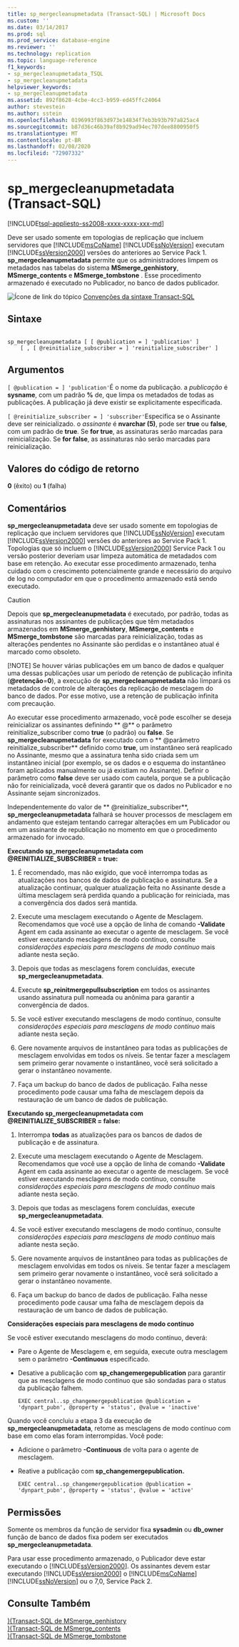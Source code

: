 ```yaml
---
title: sp_mergecleanupmetadata (Transact-SQL) | Microsoft Docs
ms.custom: ''
ms.date: 03/14/2017
ms.prod: sql
ms.prod_service: database-engine
ms.reviewer: ''
ms.technology: replication
ms.topic: language-reference
f1_keywords:
- sp_mergecleanupmetadata_TSQL
- sp_mergecleanupmetadata
helpviewer_keywords:
- sp_mergecleanupmetadata
ms.assetid: 892f8628-4cbe-4cc3-b959-ed45ffc24064
author: stevestein
ms.author: sstein
ms.openlocfilehash: 0196993f863d973e14834f7eb3b93b797a825ac4
ms.sourcegitcommit: b87d36c46b39af8b929ad94ec707dee8800950f5
ms.translationtype: MT
ms.contentlocale: pt-BR
ms.lasthandoff: 02/08/2020
ms.locfileid: "72907332"
---
```

# <a name="sp_mergecleanupmetadata-transact-sql"></a>sp_mergecleanupmetadata (Transact-SQL)
[!INCLUDE[tsql-appliesto-ss2008-xxxx-xxxx-xxx-md](../../includes/tsql-appliesto-ss2008-xxxx-xxxx-xxx-md.md)]

  Deve ser usado somente em topologias de replicação que incluem servidores que [!INCLUDE[msCoName](../../includes/msconame-md.md)] [!INCLUDE[ssNoVersion](../../includes/ssnoversion-md.md)] executam [!INCLUDE[ssVersion2000](../../includes/ssversion2000-md.md)] versões do anteriores ao Service Pack 1. **sp_mergecleanupmetadata** permite que os administradores limpem os metadados nas tabelas do sistema **MSmerge_genhistory**, **MSmerge_contents** e **MSmerge_tombstone** . Esse procedimento armazenado é executado no Publicador, no banco de dados publicador.  
  
 ![Ícone de link do tópico](../../database-engine/configure-windows/media/topic-link.gif "Ícone de link do tópico") [Convenções da sintaxe Transact-SQL](../../t-sql/language-elements/transact-sql-syntax-conventions-transact-sql.md)  
  
## <a name="syntax"></a>Sintaxe  
  
```  
  
sp_mergecleanupmetadata [ [ @publication = ] 'publication' ]  
    [ , [ @reinitialize_subscriber = ] 'reinitialize_subscriber' ]  
```  
  
## <a name="arguments"></a>Argumentos  
`[ @publication = ] 'publication'`É o nome da publicação. a *publicação* é **sysname**, com um padrão **%** de, que limpa os metadados de todas as publicações. A publicação já deve existir se explicitamente especificada.  
  
`[ @reinitialize_subscriber = ] 'subscriber'`Especifica se o Assinante deve ser reinicializado. o *assinante* é **nvarchar (5)**, pode ser **true** ou **false**, com um padrão de **true**. Se **for true**, as assinaturas serão marcadas para reinicialização. Se **for false**, as assinaturas não serão marcadas para reinicialização.  
  
## <a name="return-code-values"></a>Valores do código de retorno  
 **0** (êxito) ou **1** (falha)  
  
## <a name="remarks"></a>Comentários  
 **sp_mergecleanupmetadata** deve ser usado somente em topologias de replicação que incluem servidores que [!INCLUDE[ssNoVersion](../../includes/ssnoversion-md.md)] executam [!INCLUDE[ssVersion2000](../../includes/ssversion2000-md.md)] versões do anteriores ao Service Pack 1. Topologias que só incluem o [!INCLUDE[ssVersion2000](../../includes/ssversion2000-md.md)] Service Pack 1 ou versão posterior deveriam usar limpeza automática de metadados com base em retenção. Ao executar esse procedimento armazenado, tenha cuidado com o crescimento potencialmente grande e necessário do arquivo de log no computador em que o procedimento armazenado está sendo executado.  
  
> [!CAUTION]
>  Depois que **sp_mergecleanupmetadata** é executado, por padrão, todas as assinaturas nos assinantes de publicações que têm metadados armazenados em **MSmerge_genhistory**, **MSmerge_contents** e **MSmerge_tombstone** são marcadas para reinicialização, todas as alterações pendentes no Assinante são perdidas e o instantâneo atual é marcado como obsoleto.  
> 
> [!NOTE]
>  Se houver várias publicações em um banco de dados e qualquer uma dessas publicações usar um período de retenção de publicação infinita (**\@retenção**=**0**), a execução de **sp_mergecleanupmetadata** não limpará os metadados de controle de alterações da replicação de mesclagem do banco de dados. Por esse motivo, use a retenção de publicação infinita com precaução.  
  
 Ao executar esse procedimento armazenado, você pode escolher se deseja reinicializar os assinantes definindo ** \@** o parâmetro reinitialize_subscriber como **true** (o padrão) ou **false**. Se **sp_mergecleanupmetadata** for executado com o ** \@parâmetro reinitialize_subscriber** definido como **true**, um instantâneo será reaplicado no Assinante, mesmo que a assinatura tenha sido criada sem um instantâneo inicial (por exemplo, se os dados e o esquema do instantâneo foram aplicados manualmente ou já existiam no Assinante). Definir o parâmetro como **false** deve ser usado com cautela, porque se a publicação não for reinicializada, você deverá garantir que os dados no Publicador e no Assinante sejam sincronizados.  
  
 Independentemente do valor de ** \@reinitialize_subscriber**, **sp_mergecleanupmetadata** falhará se houver processos de mesclagem em andamento que estejam tentando carregar alterações em um Publicador ou em um assinante de republicação no momento em que o procedimento armazenado for invocado.  
  
 **Executando sp_mergecleanupmetadata com \@REINITIALIZE_SUBSCRIBER = true:**  
  
1.  É recomendado, mas não exigido, que você interrompa todas as atualizações nos bancos de dados de publicação e assinatura. Se a atualização continuar, qualquer atualização feita no Assinante desde a última mesclagem será perdida quando a publicação for reiniciada, mas a convergência dos dados será mantida.  
  
2.  Execute uma mesclagem executando o Agente de Mesclagem. Recomendamos que você use a opção de linha de comando **-Validate** Agent em cada assinante ao executar o agente de mesclagem. Se você estiver executando mesclagens de modo contínuo, consulte *considerações especiais para mesclagens de modo contínuo* mais adiante nesta seção.  
  
3.  Depois que todas as mesclagens forem concluídas, execute **sp_mergecleanupmetadata**.  
  
4.  Execute **sp_reinitmergepullsubscription** em todos os assinantes usando assinatura pull nomeada ou anônima para garantir a convergência de dados.  
  
5.  Se você estiver executando mesclagens de modo contínuo, consulte *considerações especiais para mesclagens de modo contínuo* mais adiante nesta seção.  
  
6.  Gere novamente arquivos de instantâneo para todas as publicações de mesclagem envolvidas em todos os níveis. Se tentar fazer a mesclagem sem primeiro gerar novamente o instantâneo, você será solicitado a gerar o instantâneo novamente.  
  
7.  Faça um backup do banco de dados de publicação. Falha nesse procedimento pode causar uma falha de mesclagem depois da restauração de um banco de dados de publicação.  
  
 **Executando sp_mergecleanupmetadata com \@REINITIALIZE_SUBSCRIBER = false:**  
  
1.  Interrompa **todas** as atualizações para os bancos de dados de publicação e de assinatura.  
  
2.  Execute uma mesclagem executando o Agente de Mesclagem. Recomendamos que você use a opção de linha de comando **-Validate** Agent em cada assinante ao executar o agente de mesclagem. Se você estiver executando mesclagens de modo contínuo, consulte *considerações especiais para mesclagens de modo contínuo* mais adiante nesta seção.  
  
3.  Depois que todas as mesclagens forem concluídas, execute **sp_mergecleanupmetadata**.  
  
4.  Se você estiver executando mesclagens de modo contínuo, consulte *considerações especiais para mesclagens de modo contínuo* mais adiante nesta seção.  
  
5.  Gere novamente arquivos de instantâneo para todas as publicações de mesclagem envolvidas em todos os níveis. Se tentar fazer a mesclagem sem primeiro gerar novamente o instantâneo, você será solicitado a gerar o instantâneo novamente.  
  
6.  Faça um backup do banco de dados de publicação. Falha nesse procedimento pode causar uma falha de mesclagem depois da restauração de um banco de dados de publicação.  

 **Considerações especiais para mesclagens de modo contínuo**  
  
 Se você estiver executando mesclagens do modo contínuo, deverá:  
  
-   Pare o Agente de Mesclagem e, em seguida, execute outra mesclagem sem o parâmetro **-Continuous** especificado.  
  
-   Desative a publicação com **sp_changemergepublication** para garantir que as mesclagens de modo contínuo que são sondadas para o status da publicação falhem.  
  
    ```  
    EXEC central..sp_changemergepublication @publication = 'dynpart_pubn', @property = 'status', @value = 'inactive'  
    ```  
  
 Quando você concluiu a etapa 3 da execução de **sp_mergecleanupmetadata**, retome as mesclagens de modo contínuo com base em como elas foram interrompidas. Você pode:  
  
-   Adicione o parâmetro **-Continuous** de volta para o agente de mesclagem.  
  
-   Reative a publicação com **sp_changemergepublication.**  
  
    ```  
    EXEC central..sp_changemergepublication @publication = 'dynpart_pubn', @property = 'status', @value = 'active'  
    ```  
  
## <a name="permissions"></a>Permissões  
 Somente os membros da função de servidor fixa **sysadmin** ou **db_owner** função de banco de dados fixa podem ser executados **sp_mergecleanupmetadata**.  
  
 Para usar esse procedimento armazenado, o Publicador deve estar executando o [!INCLUDE[ssVersion2000](../../includes/ssversion2000-md.md)]. Os assinantes devem estar executando [!INCLUDE[ssVersion2000](../../includes/ssversion2000-md.md)] o [!INCLUDE[msCoName](../../includes/msconame-md.md)] [!INCLUDE[ssNoVersion](../../includes/ssnoversion-md.md)] ou o 7,0, Service Pack 2.  
  
## <a name="see-also"></a>Consulte Também  
 [&#41;&#40;Transact-SQL de MSmerge_genhistory](../../relational-databases/system-tables/msmerge-genhistory-transact-sql.md)   
 [&#41;&#40;Transact-SQL de MSmerge_contents](../../relational-databases/system-tables/msmerge-contents-transact-sql.md)   
 [&#41;&#40;Transact-SQL de MSmerge_tombstone](../../relational-databases/system-tables/msmerge-tombstone-transact-sql.md)  
  
  
